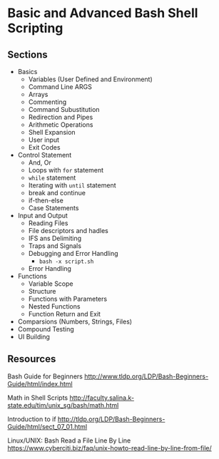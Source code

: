 # Basic and Advanced Bash Shell Scripting

## Sections

- Basics
  - Variables (User Defined and Environment)
  - Command Line ARGS
  - Arrays
  - Commenting
  - Command Subustitution
  - Redirection and Pipes
  - Arithmetic Operations
  - Shell Expansion
  - User input
  - Exit Codes
- Control Statement
  - And, Or
  - Loops with `for` statement
  - `while` statement
  - Iterating with `until` statement
  - break and continue
  - if-then-else
  - Case Statements
- Input and Output
  - Reading Files
  - File descriptors and hadles
  - IFS ans Delimiting
  - Traps and Signals
  - Debugging and Error Handling
    - `bash -x script.sh`
  - Error Handling
- Functions
  - Variable Scope
  - Structure
  - Functions with Parameters
  - Nested Functions
  - Function Return and Exit
- Comparsions (Numbers, Strings, Files)
- Compound Testing
- UI Building

## Resources

Bash Guide for Beginners
http://www.tldp.org/LDP/Bash-Beginners-Guide/html/index.html

Math in Shell Scripts
http://faculty.salina.k-state.edu/tim/unix_sg/bash/math.html

Introduction to if
http://tldp.org/LDP/Bash-Beginners-Guide/html/sect_07_01.html

Linux/UNIX: Bash Read a File Line By Line
https://www.cyberciti.biz/faq/unix-howto-read-line-by-line-from-file/
